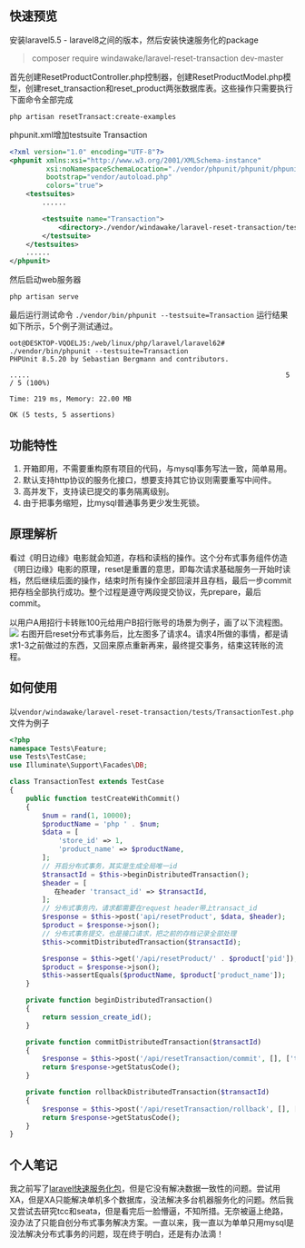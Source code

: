 ## 快速预览
安装laravel5.5 - laravel8之间的版本，然后安装快速服务化的package
>composer require windawake/laravel-reset-transaction dev-master

首先创建ResetProductController.php控制器，创建ResetProductModel.php模型，创建reset_transaction和reset_product两张数据库表。这些操作只需要执行下面命令全部完成
```shell
php artisan resetTransact:create-examples  
```

phpunit.xml增加testsuite Transaction
```xml
<?xml version="1.0" encoding="UTF-8"?>
<phpunit xmlns:xsi="http://www.w3.org/2001/XMLSchema-instance"
         xsi:noNamespaceSchemaLocation="./vendor/phpunit/phpunit/phpunit.xsd"
         bootstrap="vendor/autoload.php"
         colors="true">
    <testsuites>
        ......

        <testsuite name="Transaction">
            <directory>./vendor/windawake/laravel-reset-transaction/tests</directory>
        </testsuite>
    </testsuites>
    ......
</phpunit>
```
然后启动web服务器
```shell
php artisan serve
```
最后运行测试命令 `./vendor/bin/phpunit --testsuite=Transaction`
运行结果如下所示，5个例子测试通过。
```shell
oot@DESKTOP-VQOELJ5:/web/linux/php/laravel/laravel62# ./vendor/bin/phpunit --testsuite=Transaction
PHPUnit 8.5.20 by Sebastian Bergmann and contributors.

.....                                                               5 / 5 (100%)

Time: 219 ms, Memory: 22.00 MB

OK (5 tests, 5 assertions)
```

## 功能特性
1. 开箱即用，不需要重构原有项目的代码，与mysql事务写法一致，简单易用。
2. 默认支持http协议的服务化接口，想要支持其它协议则需要重写中间件。
3. 高并发下，支持读已提交的事务隔离级别。
4. 由于把事务缩短，比mysql普通事务更少发生死锁。

## 原理解析
看过《明日边缘》电影就会知道，存档和读档的操作。这个分布式事务组件仿造《明日边缘》电影的原理，reset是重置的意思，即每次请求基础服务一开始时读档，然后继续后面的操作，结束时所有操作全部回滚并且存档，最后一步commit把存档全部执行成功。整个过程是遵守两段提交协议，先prepare，最后commit。

以用户A用招行卡转账100元给用户B招行账号的场景为例子，画了以下流程图。
![](https://cdn.learnku.com/uploads/images/202111/18/46914/RRw5OHCKvK.png!large)
右图开启reset分布式事务后，比左图多了请求4。请求4所做的事情，都是请求1-3之前做过的东西，又回来原点重新再来，最终提交事务，结束这转账的流程。

## 如何使用

以`vendor/windawake/laravel-reset-transaction/tests/TransactionTest.php`文件为例子
```php
<?php
namespace Tests\Feature;
use Tests\TestCase;
use Illuminate\Support\Facades\DB;

class TransactionTest extends TestCase
{
    public function testCreateWithCommit()
    {
        $num = rand(1, 10000);
        $productName = 'php ' . $num;
        $data = [
            'store_id' => 1,
            'product_name' => $productName,
        ];
		// 开启分布式事务，其实是生成全局唯一id
        $transactId = $this->beginDistributedTransaction();
        $header = [
           在header 'transact_id' => $transactId,
        ];
		// 分布式事务内，请求都需要在request header带上transact_id
        $response = $this->post('api/resetProduct', $data, $header);
        $product = $response->json();
		// 分布式事务提交，也是接口请求，把之前的存档记录全部处理
        $this->commitDistributedTransaction($transactId);

        $response = $this->get('/api/resetProduct/' . $product['pid']);
        $product = $response->json();
        $this->assertEquals($productName, $product['product_name']);
    }

    private function beginDistributedTransaction()
    {
        return session_create_id();
    }

    private function commitDistributedTransaction($transactId)
    {
        $response = $this->post('/api/resetTransaction/commit', [], ['transact_id' => $transactId]);
        return $response->getStatusCode();
    }

    private function rollbackDistributedTransaction($transactId)
    {
        $response = $this->post('/api/resetTransaction/rollback', [], ['transact_id' => $transactId]);
        return $response->getStatusCode();
    }
}

```


## 个人笔记
我之前写了[laravel快速服务化包](https://learnku.com/articles/61638 "laravel快速服务化包")，但是它没有解决数据一致性的问题。尝试用XA，但是XA只能解决单机多个数据库，没法解决多台机器服务化的问题。然后我又尝试去研究tcc和seata，但是看完后一脸懵逼，不知所措。无奈被逼上绝路，没办法了只能自创分布式事务解决方案。一直以来，我一直以为单单只用mysql是没法解决分布式事务的问题，现在终于明白，还是有办法滴！